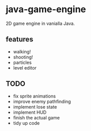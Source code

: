 # java-game-engine

2D game engine in vanialla Java.

## features
- walking!
- shooting!
- particles
- level editor

## TODO
- fix sprite animations
- improve enemy pathfinding
- implement lose state
- implement HUD
- finish the actual game
- tidy up code

